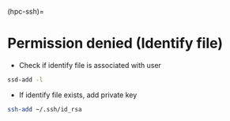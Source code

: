 (hpc-ssh)=
# Permission denied (Identify file)

- Check if identify file is associated with user

```bash
ssd-add -l
```

- If identify file exists, add private key

```bash
ssh-add ~/.ssh/id_rsa
```

